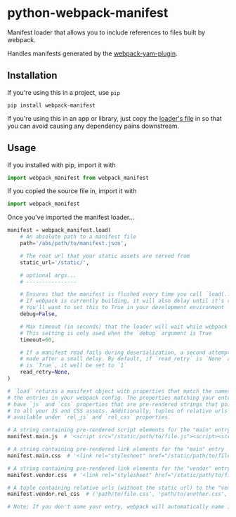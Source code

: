 python-webpack-manifest
=======================

Manifest loader that allows you to include references to files built by webpack.

Handles manifests generated by the [webpack-yam-plugin](https://github.com/markfinger/webpack-yam-plugin).


Installation
------------

If you're using this in a project, use `pip`

```
pip install webpack-manifest
```

If you're using this in an app or library, just copy the [loader's file](webpack_manifest/webpack_manifest.py) 
in so that you can avoid causing any dependency pains downstream.


Usage
-----

If you installed with pip, import it with

```python
import webpack_manifest from webpack_manifest
```

If you copied the source file in, import it with

```python
import webpack_manifest
```

Once you've imported the manifest loader...

```python
manifest = webpack_manifest.load(
    # An absolute path to a manifest file
    path='/abs/path/to/manifest.json',

    # The root url that your static assets are served from
    static_url='/static/',

    # optional args...
    # ----------------

    # Ensures that the manifest is flushed every time you call `load(...)`
    # If webpack is currently building, it will also delay until it's ready.
    # You'll want to set this to True in your development environment
    debug=False,

    # Max timeout (in seconds) that the loader will wait while webpack is building.
    # This setting is only used when the `debug` argument is True
    timeout=60,

    # If a manifest read fails during deserialization, a second attempt will be
    # made after a small delay. By default, if `read_retry` is `None` and `debug`
    # is `True`, it well be set to `1`
    read_retry=None,
)

# `load` returns a manifest object with properties that match the names of
# the entries in your webpack config. The properties matching your entries
# have `js` and `css` properties that are pre-rendered strings that point
# to all your JS and CSS assets. Additionally, tuples of relative urls are
# available under `rel_js` and `rel_css` properties.

# A string containing pre-rendered script elements for the "main" entry
manifest.main.js  # '<script src="/static/path/to/file.js"><script><script ... >'

# A string containing pre-rendered link elements for the "main" entry
manifest.main.css  # '<link rel="stylesheet" href="/static/path/to/file.css"><link ... >'

# A string containing pre-rendered link elements for the "vendor" entry
manifest.vendor.css  # '<link rel="stylesheet" href="/static/path/to/file.css"><link ... >'

# A tuple containing relative urls (without the static url) to the "vender" entry
manifest.vendor.rel_css  # ('path/to/file.css', 'path/to/another.css', ...)

# Note: If you don't name your entry, webpack will automatically name it "main".
```
